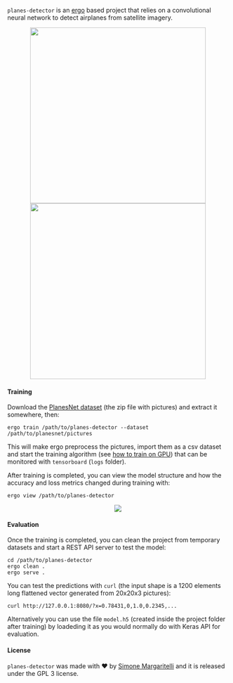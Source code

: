 `planes-detector` is an [ergo](https://github.com/evilsocket/ergo) based project that relies on a convolutional neural network to detect airplanes from satellite imagery.

<p align="center">
    <img src="https://i.imgur.com/imshZn6.png" width="400">
    <img src="https://i.imgur.com/Fbzedgs.png" width="400">
</p>

#### Training

Download the [PlanesNet dataset](https://www.kaggle.com/rhammell/planesnet) (the zip file with pictures) and extract it somewhere, then:

    ergo train /path/to/planes-detector --dataset /path/to/planesnet/pictures

This will make ergo preprocess the pictures, import them as a csv dataset and start the training algorithm (see [how to train on GPU](https://github.com/evilsocket/ergo#enable-gpu-support)) that can be monitored with `tensorboard` (`logs` folder).

After training is completed, you can view the model structure and how the accuracy and loss metrics changed during training with:

    ergo view /path/to/planes-detector

<p align="center">
    <img src="https://i.imgur.com/rUQ1Het.png">
</p>

#### Evaluation

Once the training is completed, you can clean the project from temporary datasets and start a REST API server to test the model:

    cd /path/to/planes-detector
    ergo clean .
    ergo serve .

You can test the predictions with `curl` (the input shape is a 1200 elements long flattened vector generated from 20x20x3 pictures):

    curl http://127.0.0.1:8080/?x=0.78431,0,1.0,0.2345,...

Alternatively you can use the file `model.h5` (created inside the project folder after training) by loadeding it as you would normally do with Keras API for evaluation.

#### License

`planes-detector` was made with ♥  by [Simone Margaritelli](https://www.evilsocket.net/) and it is released under the GPL 3 license.
